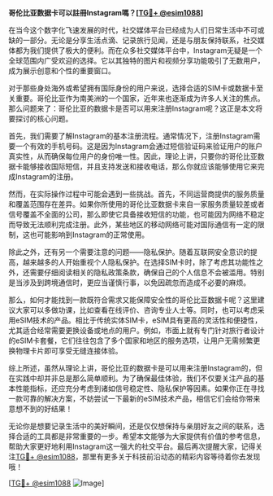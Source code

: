 **哥伦比亚数据卡可以註冊Instagram嗎？[[TG💪+ @esim1088](https://t.me/s/esim1088)]**

在当今这个数字化飞速发展的时代，社交媒体平台已经成为人们日常生活中不可或缺的一部分。无论是分享生活点滴、记录旅行见闻，还是与朋友保持联系，社交媒体都为我们提供了极大的便利。而在众多社交媒体平台中，Instagram无疑是一个全球范围内广受欢迎的选择。它以其独特的图片和视频分享功能吸引了无数用户，成为展示创意和个性的重要窗口。

对于那些身处海外或希望拥有国际身份的用户来说，选择合适的SIM卡或数据卡至关重要。哥伦比亚作为南美洲的一个国家，近年来也逐渐成为许多人关注的焦点。那么问题来了：哥伦比亚的数据卡是否可以用来注册Instagram呢？这正是本文将要探讨的核心问题。

首先，我们需要了解Instagram的基本注册流程。通常情况下，注册Instagram需要一个有效的手机号码。这是因为Instagram会通过短信验证码来验证用户的账户真实性，从而确保每位用户的身份唯一性。因此，理论上讲，只要你的哥伦比亚数据卡能够接收国际短信，并且支持发送和接收电话，那么你就应该能够使用它来完成Instagram的注册。

然而，在实际操作过程中可能会遇到一些挑战。首先，不同运营商提供的服务质量和覆盖范围存在差异。如果你所使用的哥伦比亚数据卡来自一家服务质量较差或者信号覆盖不全面的公司，那么即使它具备接收短信的功能，也可能因为网络不稳定而导致无法顺利完成注册。此外，某些地区的移动网络可能对国际通信有一定的限制，这也可能影响到Instagram的正常使用。

除此之外，还有另一个需要注意的问题——隐私保护。随着互联网安全意识的提高，越来越多的人开始重视个人隐私保护。在选择SIM卡时，除了考虑其功能性之外，还需要仔细阅读相关的隐私政策条款，确保自己的个人信息不会被滥用。特别是当涉及到跨境通信时，更应当谨慎行事，以免因疏忽而造成不必要的麻烦。

那么，如何才能找到一款既符合需求又能保障安全性的哥伦比亚数据卡呢？这里建议大家可以多做功课，比如查看在线评价、咨询专业人士等。同时，也可以考虑采用eSIM技术的产品。相比于传统实体SIM卡，eSIM具有更高的灵活性和便捷性，尤其适合经常需要更换设备或地点的用户。例如，市面上就有专门针对旅行者设计的eSIM卡套餐，它们往往包含了多个国家和地区的服务选项，让用户无需频繁更换物理卡片即可享受无缝连接体验。

综上所述，虽然从理论上讲，哥伦比亚的数据卡是可以用来注册Instagram的，但在实践中却并非总是那么简单顺利。为了确保最佳体验，我们不仅要关注产品的基本性能指标，还应充分考虑到诸如信号稳定性、隐私保护等因素。如果你正在寻找一款可靠的解决方案，不妨尝试一下最新的eSIM技术产品，相信它们会给你带来意想不到的好结果！

无论你是想要记录生活中的美好瞬间，还是仅仅想保持与亲朋好友之间的联系，选择合适的工具都是非常重要的一步。希望本文能够为大家提供有价值的参考信息，帮助大家更好地利用Instagram这一强大的社交平台。最后再次提醒大家，记得关注[TG💪+ @esim1088](https://t.me/s/esim1088)，那里有更多关于科技前沿动态的精彩内容等待着你去发现哦！

[[TG💪+ @esim1088](https://t.me/s/esim1088) ![Image](https://i.postimg.cc/4NQfJmqS/Snipaste-2025-05-13-00-14-12.png)]